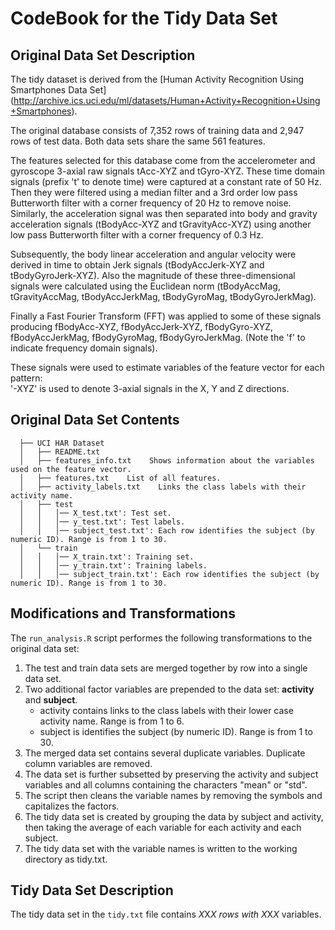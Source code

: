 # CodeBook for the Tidy Data Set

## Original Data Set Description
The tidy dataset is derived from the [Human Activity Recognition Using Smartphones Data Set] (http://archive.ics.uci.edu/ml/datasets/Human+Activity+Recognition+Using+Smartphones). 

The original database consists of 7,352 rows of training data and 2,947 rows of test data. Both data sets share the same 561 features.

The features selected for this database come from the accelerometer and gyroscope 3-axial raw signals tAcc-XYZ and tGyro-XYZ. These time domain signals (prefix 't' to denote time) were captured at a constant rate of 50 Hz. Then they were filtered using a median filter and a 3rd order low pass Butterworth filter with a corner frequency of 20 Hz to remove noise. Similarly, the acceleration signal was then separated into body and gravity acceleration signals (tBodyAcc-XYZ and tGravityAcc-XYZ) using another low pass Butterworth filter with a corner frequency of 0.3 Hz. 

Subsequently, the body linear acceleration and angular velocity were derived in time to obtain Jerk signals (tBodyAccJerk-XYZ and tBodyGyroJerk-XYZ). Also the magnitude of these three-dimensional signals were calculated using the Euclidean norm (tBodyAccMag, tGravityAccMag, tBodyAccJerkMag, tBodyGyroMag, tBodyGyroJerkMag). 

Finally a Fast Fourier Transform (FFT) was applied to some of these signals producing fBodyAcc-XYZ, fBodyAccJerk-XYZ, fBodyGyro-XYZ, fBodyAccJerkMag, fBodyGyroMag, fBodyGyroJerkMag. (Note the 'f' to indicate frequency domain signals). 

These signals were used to estimate variables of the feature vector for each pattern:  
'-XYZ' is used to denote 3-axial signals in the X, Y and Z directions.

## Original Data Set Contents

```
  ├── UCI HAR Dataset
  │	  ├── README.txt
  │   ├── features_info.txt    Shows information about the variables used on the feature vector.
  │	  ├── features.txt    List of all features.
  │	  ├── activity_labels.txt    Links the class labels with their activity name.
  │   ├── test
  │   │   │── X_test.txt': Test set.
  │   │   │── y_test.txt': Test labels.
  │   │   │── subject_test.txt': Each row identifies the subject (by numeric ID). Range is from 1 to 30.
  │   └── train
  │   │   │── X_train.txt': Training set.
  │   │   │── y_train.txt': Training labels.
  │   │   │── subject_train.txt': Each row identifies the subject (by numeric ID). Range is from 1 to 30.
  ```

## Modifications and Transformations
The `run_analysis.R` script performes the following transformations to the original data set:
1. The test and train data sets are merged together by row into a single data set.
2. Two additional factor variables are prepended to the data set: **activity** and **subject**.
	* activity contains links to the class labels with their lower case activity name. Range is from 1 to 6.
	* subject is identifies the subject (by numeric ID). Range is from 1 to 30.
3. The merged data set contains several duplicate variables. Duplicate column variables are removed.
4. The data set is further subsetted by preserving the activity and subject variables and all columns containing the characters "mean" or "std".
5. The script then cleans the variable names by removing the symbols and capitalizes the factors.
6. The tidy data set is created by grouping the data by subject and activity, then taking the average of each variable for each activity and each subject.
7. The tidy data set with the variable names is written to the working directory as tidy.txt.

## Tidy Data Set Description
The tidy data set in the `tidy.txt` file contains *X*X*X rows with X*X*X* variables.